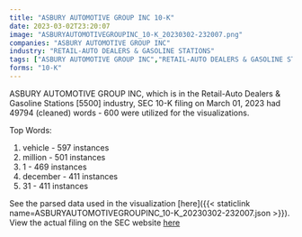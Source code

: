 ```yaml
---
title: "ASBURY AUTOMOTIVE GROUP INC 10-K"
date: 2023-03-02T23:20:07
image: "ASBURYAUTOMOTIVEGROUPINC_10-K_20230302-232007.png"
companies: "ASBURY AUTOMOTIVE GROUP INC"
industry: "RETAIL-AUTO DEALERS & GASOLINE STATIONS"
tags: ["ASBURY AUTOMOTIVE GROUP INC","RETAIL-AUTO DEALERS & GASOLINE STATIONS","03-01-2023","10-K"]
forms: "10-K"
---
```

ASBURY AUTOMOTIVE GROUP INC, which is in the Retail-Auto Dealers & Gasoline Stations [5500] industry, SEC 10-K filing on March 01, 2023 had 49794 (cleaned) words - 600 were utilized for the visualizations.

Top Words:
1. vehicle - 597 instances
2. million - 501 instances
3. 1 - 469 instances
4. december - 411 instances
5. 31 - 411 instances


See the parsed data used in the visualization [here]({{< staticlink name=ASBURYAUTOMOTIVEGROUPINC_10-K_20230302-232007.json >}}).  
View the actual filing on the SEC website [here](https://www.sec.gov/Archives/edgar/data/1144980/0001144980-23-000080.txt)
